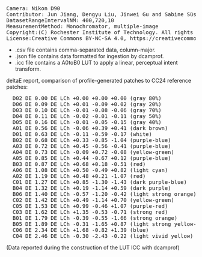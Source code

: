 <pre>
Camera: Nikon D90
Contributor: Jun Jiang, Dengyu Liu, Jinwei Gu and Sabine Süsstrunk, http://www.gujinwei.org/research/camspec/db.html
DatasetRangeIntervalNM: 400,720,10
MeasurementMethod: Monochromator, multiple-image
Copyright:(C) Rochester Institute of Technology. All rights reserved.
License:Creative Commons BY-NC-SA 4.0, https://creativecommons.org/licenses/by-nc-sa/4.0/legalcode
</pre>

- .csv file contains comma-separated data, column-major.
- .json file contains data formatted for ingestion by dcamprof.
- .icc file contains a A0toB0 LUT to apply a linear, perceptual intent transform.

deltaE report, comparison of profile-generated patches to CC24 reference patches:
<pre>
  D02 DE 0.00 DE LCh +0.00 +0.00 +0.00 (gray 80%)
  D06 DE 0.09 DE LCh +0.01 -0.09 +0.02 (gray 20%)
  D03 DE 0.10 DE LCh -0.01 -0.08 -0.06 (gray 70%)
  D04 DE 0.11 DE LCh -0.02 -0.01 -0.11 (gray 50%)
  D05 DE 0.16 DE LCh -0.01 -0.05 -0.15 (gray 40%)
  A01 DE 0.56 DE LCh -0.06 +0.39 +0.41 (dark brown)
  D01 DE 0.63 DE LCh -0.11 -0.59 -0.17 (white)
  B02 DE 0.68 DE LCh +0.33 -0.85 -1.04 (purple-blue)
  A03 DE 0.72 DE LCh +0.45 -0.56 -0.41 (purple-blue)
  A04 DE 0.73 DE LCh -0.09 +0.72 -0.08 (yellow-green)
  A05 DE 0.85 DE LCh +0.44 -0.67 +0.12 (purple-blue)
  B03 DE 0.87 DE LCh +0.68 +0.18 -0.51 (red)
  A06 DE 1.08 DE LCh +0.50 -0.49 +0.82 (light cyan)
  A02 DE 1.19 DE LCh +0.48 +0.21 -1.07 (red)
  C01 DE 1.27 DE LCh +0.85 -1.30 -1.43 (dark purple-blue)
  B04 DE 1.32 DE LCh +0.19 -1.14 +0.59 (dark purple)
  B06 DE 1.40 DE LCh -0.57 -1.20 -0.42 (light strong orange)
  C02 DE 1.42 DE LCh +0.49 -1.14 +0.70 (yellow-green)
  C05 DE 1.53 DE LCh +0.99 -0.46 +1.07 (purple-red)
  C03 DE 1.62 DE LCh +1.35 -0.53 -0.71 (strong red)
  B01 DE 1.79 DE LCh -0.39 -0.55 -1.66 (strong orange)
  B05 DE 1.89 DE LCh -0.31 -1.65 +0.87 (light strong yellow-green)
  C06 DE 2.34 DE LCh +1.68 -0.82 +1.39 (blue)
  C04 DE 2.46 DE LCh -0.30 -2.43 -0.22 (light vivid yellow)
</pre>

(Data reported during the construction of the LUT ICC with dcamprof)

